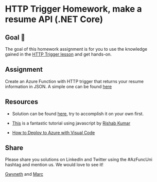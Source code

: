 # HTTP Trigger Homework, make a resume API (.NET Core)

## Goal 🎯

The goal of this homework assignment is for you to use the knowledge gained in the [HTTP Trigger lesson](README.md) and get hands-on.

## Assignment

Create an Azure Function with HTTP trigger that returns your resume information in JSON. A simple one can be found [here](https://getresumeapi-azuni.azurewebsites.net/api/GetResume)

## Resources

- Solution can be found [here](../../../src/dotnetcore31/homework/resume-api/Resume.cs), try to accomplish it on your own first.

- [This](https://dev.to/rishabk7/how-i-built-a-resume-api-w-javascript-and-azure-functions-fbm) is a fantastic tutorial using javascript by [Rishab Kumar](https://twitter.com/rishabk7)

- [How to Deploy to Azure with Visual Code](https://docs.microsoft.com/azure/azure-functions/functions-develop-vs-code?tabs=csharp)

## Share

Please share you solutions on LinkedIn and Twitter using the #AzFuncUni hashtag and mention us. We would love to see it!

[Gwyneth](https://twitter.com/madebygps) and [Marc](https://twitter.com/marcduiker)
